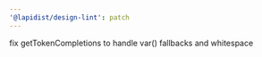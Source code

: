 ```yaml
---
'@lapidist/design-lint': patch
---
```


fix getTokenCompletions to handle var() fallbacks and whitespace

